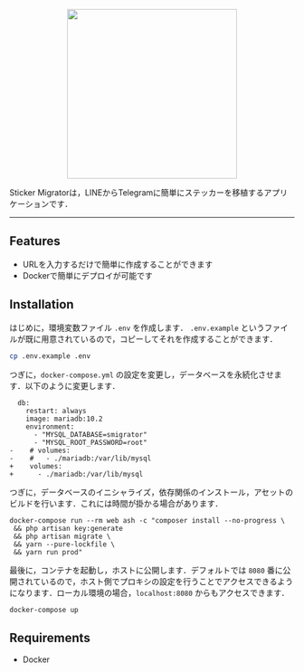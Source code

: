 <p align="center"><img src="https://i.imgur.com/KzB72Jc.png" width="300px"></p>

Sticker Migratorは，LINEからTelegramに簡単にステッカーを移植するアプリケーションです．

---
## Features
- URLを入力するだけで簡単に作成することができます
- Dockerで簡単にデプロイが可能です

## Installation
はじめに，環境変数ファイル `.env` を作成します． `.env.example` というファイルが既に用意されているので，コピーしてそれを作成することができます．

```bash
cp .env.example .env
```

つぎに，`docker-compose.yml` の設定を変更し，データベースを永続化させます．以下のように変更します．

```
  db:
    restart: always
    image: mariadb:10.2
    environment:
      - "MYSQL_DATABASE=smigrator"
      - "MYSQL_ROOT_PASSWORD=root"
-    # volumes:
-    #   - ./mariadb:/var/lib/mysql
+    volumes:
+      - ./mariadb:/var/lib/mysql
```

つぎに，データベースのイニシャライズ，依存関係のインストール，アセットのビルドを行います．これには時間が掛かる場合があります．

```
docker-compose run --rm web ash -c "composer install --no-progress \
 && php artisan key:generate
 && php artisan migrate \
 && yarn --pure-lockfile \
 && yarn run prod"
```

最後に，コンテナを起動し，ホストに公開します．デフォルトでは `8080` 番に公開されているので，ホスト側でプロキシの設定を行うことでアクセスできるようになります．ローカル環境の場合，`localhost:8080` からもアクセスできます．
```bash
docker-compose up
```

## Requirements
- Docker
